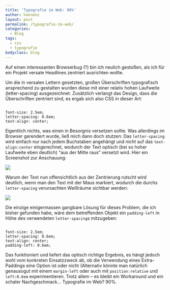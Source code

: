 ```yaml
---
title: 'Typografie im Web: 90%'
author: hannenz
layout: post
permalink: /typografie-im-web/
categories:
  - Blog
tags:
  - css
  - typografie
bodyclass: blog
---
```

Auf einen interessanten Browserbug (?) bin ich neulich gestoßen, als ich für ein Projekt versale Headlines zentriert ausrichten wollte.

<!--more-->

Um die in versalen Lettern gesetzten, großen Überschriften typografisch ansprechend zu gestalten wurden diese mit einer relativ hohen Laufweite (letter-spacing) ausgezeichnet. Zusätzlich verlangt das Design, dass die Überschriften zentriert sind, es ergab sich also CSS in dieser Art:

<pre><code class="language-css">
font-size: 2.5em;
letter-spacing: 0.6em;
text-align: center;
</code></pre>

Eigentlich nichts, was einen in Besorgnis versetzen sollte. Was allerdings im Browser gerendert wurde, ließ mich dann doch stutzen: Das `letter-spacing` wird einfach nur nach jedem Buchstaben angehängt und *nicht* auf das `text-align:center` eingerechnet, wodurch der Text optisch (bei so hoher Laufweite eben deutlich) &#8220;aus der Mitte raus&#8221; versetzt wird. Hier ein Screenshot zur Anschauung:

![][1]

Warum der Text nun offensichtlich aus der Zentrierung rutscht wird deutlich, wenn man den Text mit der Maus markiert, wodurch die durchs `letter-spacing` verursachten Weißräume sichtbar werden:

![][2]

Die einzige einigermassen gangbare Lösung für dieses Problem, die ich bisher gefunden habe, wäre dem betreffenden Objekt ein `padding-left` in Höhe des verwendeten `letter-spacing`s mitzugeben:

<pre data-line="4"><code class="language-css">
font-size: 2.5em;
letter-spacing: 0.6em;
text-align: center;
padding-left: 0.6em;
</code></pre>

Das funktioniert und liefert das optisch richtige Ergebnis, es hängt jedoch wohl vom konkreten Einsatzzweck ab, ob die Verwendung eines Extra-Paddings eine Option ist oder nicht (Alternativ könnte man natürlich genausogut mit einem `margin-left` oder auch mit `position:relative` und `left:0.6em` experimentieren. Trotz allem &#8211; es bleibt ein Workaround und ein schaler Nachgeschmack&#8230; Typografie im Web? 90%.

 [1]: /media/letterspacing_aligncenter_1.jpg
 [2]: /media/letterspacing_aligncenter_2.jpg
